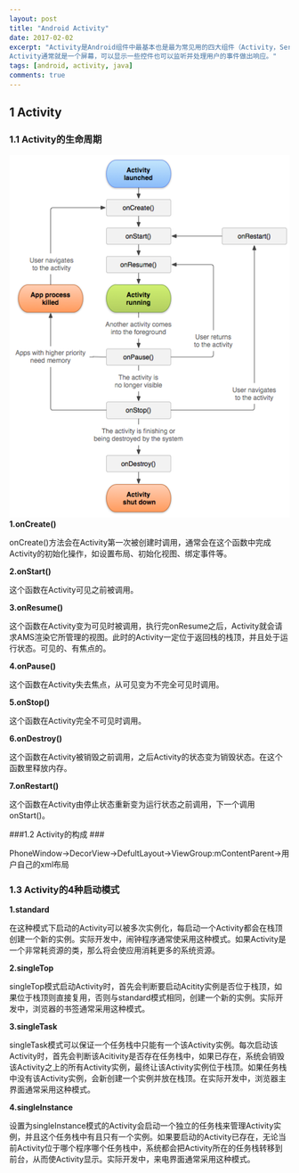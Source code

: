 ```yaml
---
layout: post
title: "Android Activity"
date: 2017-02-02
excerpt: "Activity是Android组件中最基本也是最为常见用的四大组件（Activity，Service服务,Content Provider内容提供者，BroadcastReceiver广播接收器）之一。
Activity通常就是一个屏幕，可以显示一些控件也可以监听并处理用户的事件做出响应。"
tags: [android, activity, java]
comments: true
---
```

## 1 Activity ##
### 1.1 Activity的生命周期 ###
![Activity的生命周期](2017-02-02-android-activity/activity_lifecycle.png)
**1.onCreate()**

onCreate()方法会在Activity第一次被创建时调用，通常会在这个函数中完成Activity的初始化操作，如设置布局、初始化视图、绑定事件等。

**2.onStart()**

这个函数在Activity可见之前被调用。

**3.onResume()**

这个函数在Activity变为可见时被调用，执行完onResume之后，Activity就会请求AMS渲染它所管理的视图。此时的Activity一定位于返回栈的栈顶，并且处于运行状态。可见的、有焦点的。

**4.onPause()**

这个函数在Activity失去焦点，从可见变为不完全可见时调用。

**5.onStop()**

这个函数在Activity完全不可见时调用。

**6.onDestroy()**

这个函数在Activity被销毁之前调用，之后Activity的状态变为销毁状态。在这个函数里释放内存。

**7.onRestart()**

这个函数在Activity由停止状态重新变为运行状态之前调用，下一个调用onStart()。

###1.2 Activity的构成 ###

PhoneWindow→DecorView→DefultLayout→ViewGroup:mContentParent→用户自己的xml布局

### 1.3 Activity的4种启动模式 ###
**1.standard**

在这种模式下启动的Activity可以被多次实例化，每启动一个Activity都会在栈顶创建一个新的实例。实际开发中，闹钟程序通常使采用这种模式。如果Activity是一个非常耗资源的类，那么将会使应用消耗更多的系统资源。

**2.singleTop**

singleTop模式启动Activity时，首先会判断要启动Acitity实例是否位于栈顶，如果位于栈顶则直接复用，否则与standard模式相同，创建一个新的实例。实际开发中，浏览器的书签通常采用这种模式。

**3.singleTask**

singleTask模式可以保证一个任务栈中只能有一个该Activity实例。每次启动该Activity时，首先会判断该Acitivity是否存在任务栈中，如果已存在，系统会销毁该Activity之上的所有Activity实例，最终让该Activity实例位于栈顶。如果任务栈中没有该Activity实例，会新创建一个实例并放在栈顶。在实际开发中，浏览器主界面通常采用这种模式。

**4.singleInstance**

设置为singleInstance模式的Activity会启动一个独立的任务栈来管理Activity实例，并且这个任务栈中有且只有一个实例。如果要启动的Activity已存在，无论当前Activity位于哪个程序哪个任务栈中，系统都会把Activity所在的任务栈转移到前台，从而使Activity显示。实际开发中，来电界面通常采用这种模式。
